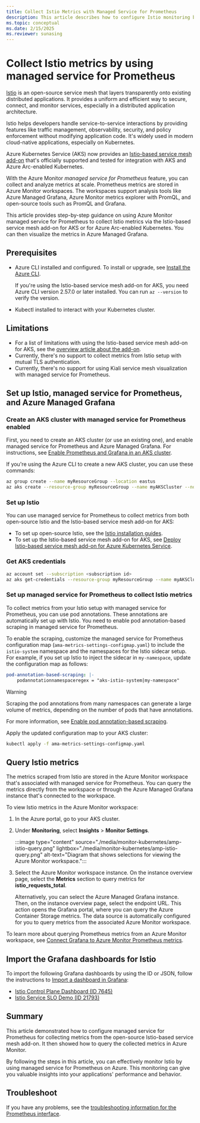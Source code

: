 ```yaml
---
title: Collect Istio Metrics with Managed Service for Prometheus
description: This article describes how to configure Istio monitoring by using Prometheus metrics in Azure Monitor to a Kubernetes cluster.
ms.topic: conceptual
ms.date: 2/15/2025
ms.reviewer: sunasing
---
```


# Collect Istio metrics by using managed service for Prometheus

[Istio](https://istio.io/) is an open-source service mesh that layers transparently onto existing distributed applications. It provides a uniform and efficient way to secure, connect, and monitor services, especially in a distributed application architecture.

Istio helps developers handle service-to-service interactions by providing features like traffic management, observability, security, and policy enforcement without modifying application code. It's widely used in modern cloud-native applications, especially on Kubernetes.

Azure Kubernetes Service (AKS) now provides an [Istio-based service mesh add-on](/azure/aks/istio-about) that's officially supported and tested for integration with AKS and Azure Arc-enabled Kubernetes.

With the Azure Monitor *managed service for Prometheus* feature, you can collect and analyze metrics at scale. Prometheus metrics are stored in Azure Monitor workspaces. The workspaces support analysis tools like Azure Managed Grafana, Azure Monitor metrics explorer with PromQL, and open-source tools such as PromQL and Grafana.

This article provides step-by-step guidance on using Azure Monitor managed service for Prometheus to collect Istio metrics via the Istio-based service mesh add-on for AKS or for Azure Arc-enabled Kubernetes. You can then visualize the metrics in Azure Managed Grafana.

## Prerequisites

- Azure CLI installed and configured. To install or upgrade, see [Install the Azure CLI](/cli/azure/install-azure-cli).

  If you're using the Istio-based service mesh add-on for AKS, you need Azure CLI version 2.57.0 or later installed. You can run `az --version` to verify the version.
- Kubectl installed to interact with your Kubernetes cluster.

## Limitations

- For a list of limitations with using the Istio-based service mesh add-on for AKS, see the [overview article about the add-on](/azure/aks/istio-about#limitations).
- Currently, there's no support to collect metrics from Istio setup with mutual TLS authentication.
- Currently, there's no support for using Kiali service mesh visualization with managed service for Prometheus.

## Set up Istio, managed service for Prometheus, and Azure Managed Grafana

### Create an AKS cluster with managed service for Prometheus enabled

First, you need to create an AKS cluster (or use an existing one), and enable managed service for Prometheus and Azure Managed Grafana. For instructions, see [Enable Prometheus and Grafana in an AKS cluster](./kubernetes-monitoring-enable.md#enable-prometheus-and-grafana).

If you're using the Azure CLI to create a new AKS cluster, you can use these commands:

```bash
az group create --name myResourceGroup --location eastus
az aks create --resource-group myResourceGroup --name myAKSCluster --node-count 2  --enable-azure-monitor-metrics --generate-ssh-keys
```

### Set up Istio

You can use managed service for Prometheus to collect metrics from both open-source Istio and the Istio-based service mesh add-on for AKS:

- To set up open-source Istio, see the [Istio installation guides](https://istio.io/latest/docs/setup/install/).
- To set up the Istio-based service mesh add-on for AKS, see [Deploy Istio-based service mesh add-on for Azure Kubernetes Service](/azure/aks/istio-deploy-addon).

### Get AKS credentials

```bash
az account set --subscription <subscription id>
az aks get-credentials --resource-group myResourceGroup --name myAKSCluster
```

### Set up managed service for Prometheus to collect Istio metrics

To collect metrics from your Istio setup with managed service for Prometheus, you can use pod annotations. These annotations are automatically set up with Istio. You need to enable pod annotation-based scraping in managed service for Prometheus.

To enable the scraping, customize the managed service for Prometheus configuration map (`ama-metrics-settings-configmap.yaml`) to include the `istio-system` namespace and the namespaces for the Istio sidecar setup. For example, if you set up Istio to inject the sidecar in `my-namespace`, update the configuration map as follows:

```yaml
pod-annotation-based-scraping: |-
    podannotationnamespaceregex = "aks-istio-system|my-namespace"
```

> [!WARNING]
> Scraping the pod annotations from many namespaces can generate a large volume of metrics, depending on the number of pods that have annotations.

For more information, see [Enable pod annotation-based scraping](./prometheus-metrics-scrape-configuration.md#enable-pod-annotation-based-scraping).

Apply the updated configuration map to your AKS cluster:

```bash
kubectl apply -f ama-metrics-settings-configmap.yaml
```

## Query Istio metrics

The metrics scraped from Istio are stored in the Azure Monitor workspace that's associated with managed service for Prometheus. You can query the metrics directly from the workspace or through the Azure Managed Grafana instance that's connected to the workspace.

To view Istio metrics in the Azure Monitor workspace:

1. In the Azure portal, go to your AKS cluster.

2. Under **Monitoring**, select **Insights** > **Monitor Settings**.

   :::image type="content" source="./media/monitor-kubernetes/amp-istio-query.png" lightbox="./media/monitor-kubernetes/amp-istio-query.png" alt-text="Diagram that shows selections for viewing the Azure Monitor workspace.":::

3. Select the Azure Monitor workspace instance. On the instance overview page, select the **Metrics** section to query metrics for **istio_requests_total**.

   Alternatively, you can select the Azure Managed Grafana instance. Then, on the instance overview page, select the endpoint URL. This action opens the Grafana portal, where you can query the Azure Container Storage metrics. The data source is automatically configured for you to query metrics from the associated Azure Monitor workspace.

To learn more about querying Prometheus metrics from an Azure Monitor workspace, see [Connect Grafana to Azure Monitor Prometheus metrics](../essentials/prometheus-grafana.md).

## Import the Grafana dashboards for Istio

To import the following Grafana dashboards by using the ID or JSON, follow the instructions to [Import a dashboard in Grafana](/azure/managed-grafana/how-to-create-dashboard#import-a-grafana-dashboard):

- [Istio Control Plane Dashboard (ID 7645)](https://grafana.com/grafana/dashboards/7645-istio-control-plane-dashboard/)
- [Istio Service SLO Demo (ID 21793)](https://grafana.com/grafana/dashboards/21793-service-slo/)

## Summary

This article demonstrated how to configure managed service for Prometheus for collecting metrics from the open-source Istio-based service mesh add-on. It then showed how to query the collected metrics in Azure Monitor.

By following the steps in this article, you can effectively monitor Istio by using managed service for Prometheus on Azure. This monitoring can give you valuable insights into your applications' performance and behavior.

## Troubleshoot

If you have any problems, see the [troubleshooting information for the Prometheus interface](prometheus-metrics-troubleshoot.md#prometheus-interface).
